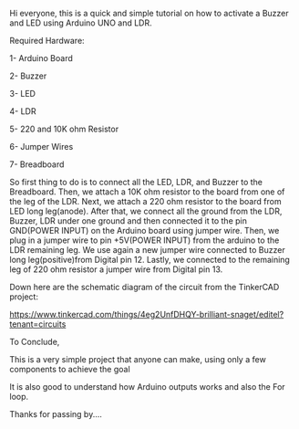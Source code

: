 Hi everyone, this is a quick and simple tutorial on how to activate a Buzzer and LED using Arduino UNO and LDR.



Required Hardware:



1- Arduino Board

2- Buzzer

3- LED

4- LDR

5- 220 and 10K ohm Resistor

6- Jumper Wires

7- Breadboard


So first thing to do is to connect all the LED, LDR, and Buzzer to the Breadboard. Then, we attach a 10K ohm resistor to the board from one of the leg of the LDR. Next, we attach a 220 ohm resistor to the board from LED long leg(anode). After that, we connect all the ground from the LDR, Buzzer, LDR under one ground and then connected it to the pin GND(POWER INPUT) on the Arduino board using jumper wire. Then, we plug in a jumper wire to pin +5V(POWER INPUT) from the arduino to the LDR remaining leg. We use again a new jumper wire connected to Buzzer long leg(positive)from Digital pin 12. Lastly, we connected to the remaining leg of 220 ohm resistor a jumper wire from Digital pin 13.


Down here are the schematic diagram of the circuit from the TinkerCAD project:

https://www.tinkercad.com/things/4eg2UnfDHQY-brilliant-snaget/editel?tenant=circuits







To Conclude,


This is a very simple project that anyone can make, using only a few components to achieve the goal

It is also good to understand how Arduino outputs works and also the For loop.

Thanks for passing by....
